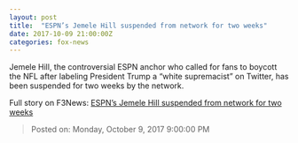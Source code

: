 ```yaml
---
layout: post
title:  "ESPN’s Jemele Hill suspended from network for two weeks"
date: 2017-10-09 21:00:00Z
categories: fox-news
---
```


Jemele Hill, the controversial ESPN anchor who called for fans to boycott the NFL after labeling President Trump a “white supremacist” on Twitter, has been suspended for two weeks by the network.


Full story on F3News: [ESPN’s Jemele Hill suspended from network for two weeks](http://www.f3nws.com/n/VfQUrC)

> Posted on: Monday, October 9, 2017 9:00:00 PM
